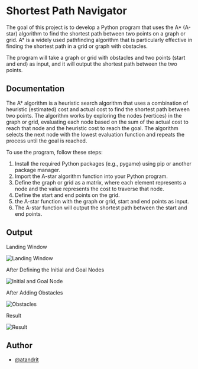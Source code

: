 
# Shortest Path Navigator

The goal of this project is to develop a Python program that uses the A* (A-star) algorithm to find the shortest path between two points on a graph or grid. A* is a widely used pathfinding algorithm that is particularly effective in finding the shortest path in a grid or graph with obstacles.

The program will take a graph or grid with obstacles and two points (start and end) as input, and it will output the shortest path between the two points.

## Documentation


The A* algorithm is a heuristic search algorithm that uses a combination of heuristic (estimated) cost and actual cost to find the shortest path between two points. The algorithm works by exploring the nodes (vertices) in the graph or grid, evaluating each node based on the sum of the actual cost to reach that node and the heuristic cost to reach the goal. The algorithm selects the next node with the lowest evaluation function and repeats the process until the goal is reached.

To use the program, follow these steps:

1. Install the required Python packages (e.g., pygame) using pip or another package manager.
2. Import the A-star algorithm function into your Python program.
3. Define the graph or grid as a matrix, where each element represents a node and the value represents the cost to traverse that node.
4. Define the start and end points on the grid.
5.  the A-star function with the graph or grid, start and end points as input.
6. The A-star function will output the shortest path between the start and end points.
## Output

Landing Window

![Landing Window](https://user-images.githubusercontent.com/91213354/222565028-36892526-d437-492d-b6ad-134101a5160a.png)

After Defining the Initial and Goal Nodes

![Initial and Goal Node](https://user-images.githubusercontent.com/91213354/222564950-21386b74-18bc-4984-aa53-587dd1e3cb5e.png)

After Adding Obstacles

![Obstacles](https://user-images.githubusercontent.com/91213354/222564866-3f8978dc-ba4c-4929-bacd-262a38b04eec.png)

Result

![Result](https://user-images.githubusercontent.com/91213354/222564315-51bc3572-920c-40e3-a58e-5e3456f2703e.png)


## Author

- [@atandrit](https://github.com/atandrit)

